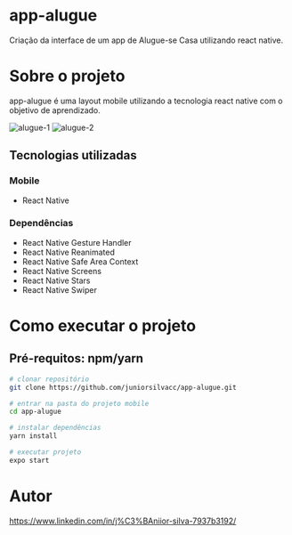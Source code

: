 # app-alugue
Criação da interface de um app de Alugue-se Casa utilizando react native.

# Sobre o projeto
app-alugue é uma layout mobile utilizando a tecnologia react native com o objetivo de aprendizado.

![alugue-1](https://user-images.githubusercontent.com/43589505/126870202-7fe65903-c66b-4ef9-b0a7-68741de92c39.png)
![alugue-2](https://user-images.githubusercontent.com/43589505/126870212-eac34123-bf0d-4eea-aa18-46051ac4b794.png)

## Tecnologias utilizadas
### Mobile
  - React Native
### Dependências
  - React Native Gesture Handler
  - React Native Reanimated
  - React Native Safe Area Context
  - React Native Screens
  - React Native Stars
  - React Native Swiper

# Como executar o projeto

## Pré-requitos: npm/yarn 

```bash
# clonar repositório  
git clone https://github.com/juniorsilvacc/app-alugue.git

# entrar na pasta do projeto mobile
cd app-alugue

# instalar dependências
yarn install

# executar projeto
expo start
```

# Autor

https://www.linkedin.com/in/j%C3%BAniior-silva-7937b3192/
